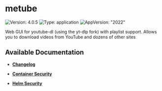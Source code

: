 # metube

![Version: 4.0.5](https://img.shields.io/badge/Version-4.0.5-informational?style=flat-square) ![Type: application](https://img.shields.io/badge/Type-application-informational?style=flat-square) ![AppVersion: "2022"](https://img.shields.io/badge/AppVersion-"2022"-informational?style=flat-square)

Web GUI for youtube-dl (using the yt-dlp fork) with playlist support. Allows you to download videos from YouTube and dozens of other sites

## Available Documentation

- [**Changelog**](CHANGELOG)

- [**Container Security**](container-security)

- [**Helm Security**](helm-security)

